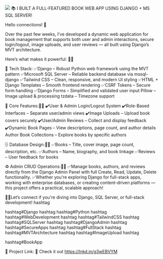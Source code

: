<img src="https://images.velog.io/images/sawol/post/5505b16a-9281-4fef-b4e9-e5b40bd5c445/django.gif">
📚 I BUILT A FULL-FEATURED BOOK WEB APP USING DJANGO + MS SQL SERVER!

Hello connections! 👋

Over the past few weeks, I’ve developed a dynamic web application for book management that supports both user and admin interactions, secure login/logout, image uploads, and user reviews — all built using Django’s MVT architecture.

Here’s what makes it powerful: 🧑‍💻 

🔧 Tech Stack:
✅Django – Robust Python web framework using the MVT pattern
✅Microsoft SQL Server – Reliable backend database via mssql-django
✅Tailwind CSS – Clean, responsive, and modern UI styling
✅HTML + Django Templates – Smooth frontend rendering
✅CSRF Tokens – Secure form handling
✅Django Forms – Simplified and validated user input
Pillow – Image upload & processing
tzdata – Timezone support

🧰 Core Features:🧑‍💻 
✔️User & Admin Login/Logout System
✔️Role-Based Interfaces – Separate user/admin views
✔️Image Uploads – Upload book covers securely
✔️User/Admin Reviews – Collect and display feedback
✔️Dynamic Book Pages – View descriptions, page count, and author details
Author Book Collections – Explore books by specific authors

🗄️ Database Design:🧑‍💻 
✅Books – Title, cover image, page count, description, etc.
✅Authors – Name, biography, and book linkage
✅Reviews – User feedback for books

♻️ Admin CRUD Operations:🧑‍💻
✅Manage books, authors, and reviews directly from the Django Admin Panel with full Create, Read, Update, Delete functionality.
✅Whether you're exploring Django for full-stack apps, working with enterprise databases, or creating content-driven platforms — this project offers a practical, scalable approach!

🧑‍💻Let’s connect if you're diving into Django, SQL Server, or full-stack development!
hashtag

hashtag#Django hashtag
hashtag#Python hashtag
hashtag#WebDevelopment hashtag
hashtag#TailwindCSS hashtag
hashtag#SQLServer hashtag
hashtag#DjangoAdmin hashtag
hashtag#SecureApps hashtag
hashtag#FullStack hashtag
hashtag#MVTArchitecture hashtag
hashtag#ImageUpload hashtag

hashtag#BookApp

 📁 Project Link: 
🔗 Check it out
https://lnkd.in/g3wEBVYM
